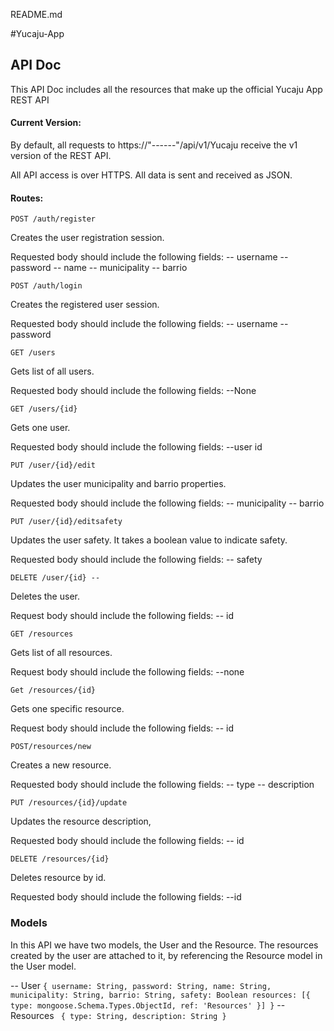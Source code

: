 README.md

#Yucaju-App

## API Doc

This API Doc includes all the resources that make up the official Yucaju App REST API

#### Current Version:

By default, all requests to https://"------"/api/v1/Yucaju receive the v1 version of the REST API. 

All API access is over HTTPS. All data is sent and received as JSON.


#### Routes:

`POST /auth/register`

Creates the user registration session.

Requested body should include the following fields:
	-- username
	-- password
	-- name
	-- municipality
	-- barrio

`POST /auth/login`

Creates the registered user session.

Requested body should include the following fields:
	-- username
	-- password

`GET /users`

Gets list of all users.

Requested body should include the following fields:
	--None

`GET /users/{id}`

Gets one user.

Requested body should include the following fields:
	--user id

`PUT /user/{id}/edit`

Updates the user municipality and barrio properties. 

Requested body should include the following fields:
	-- municipality
	-- barrio 

`PUT /user/{id}/editsafety`

Updates the user safety. It takes a boolean value to indicate safety.

Requested body should include the following fields:
	-- safety

`DELETE /user/{id} --`

Deletes the user.

Request body should include the following fields: 
	-- id

`GET /resources`

Gets list of all resources.

Request body should include the following fields:
	--none

`Get /resources/{id}`

Gets one specific resource.

Request body should include the following fields:
	-- id

`POST/resources/new`

Creates a new resource.

Requested body should include the following fields:
	-- type
	-- description

`PUT /resources/{id}/update`

Updates the resource description,

Requested body should include the following fields:
	-- id

`DELETE /resources/{id}`

Deletes resource by id.

Requested body should include the following fields:
	--id

### Models

In this API we have two models, the User and the Resource. The resources created by the user are attached to it, by referencing the Resource model in the User model. 

-- User 
	```{
		  username: String,
		  password: String,
		  name: String,
		  municipality: String,
		  barrio: String,
		  safety: Boolean
		  resources: [{
						type: mongoose.Schema.Types.ObjectId,
						ref: 'Resources'
					 }]
		}```
-- Resources 
	``` {
		  type: String,
		  description: String
		}```













